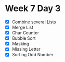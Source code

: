 # Week 7 Day 3
- [x] Combine several Lists
- [x] Merge List
- [x] Char Counter
- [x] Bubble Sort
- [x] Masking
- [x] Missing Letter
- [x] Sorting Odd Number